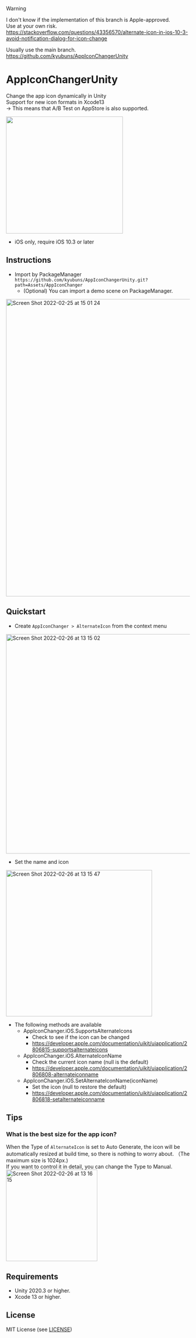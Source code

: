 > [!WARNING]
> I don't know if the implementation of this branch is Apple-approved.  
> Use at your own risk.  
> https://stackoverflow.com/questions/43356570/alternate-icon-in-ios-10-3-avoid-notification-dialog-for-icon-change
>
> Usually use the main branch.  
> https://github.com/kyubuns/AppIconChangerUnity

# AppIconChangerUnity

Change the app icon dynamically in Unity  
Support for new icon formats in Xcode13  
-> This means that A/B Test on AppStore is also supported.

<img src="https://user-images.githubusercontent.com/961165/80934851-02bad200-8e05-11ea-9f91-821b5a42def9.gif" width="320">

- iOS only, require iOS 10.3 or later

## Instructions

- Import by PackageManager `https://github.com/kyubuns/AppIconChangerUnity.git?path=Assets/AppIconChanger`
  - (Optional) You can import a demo scene on PackageManager.
<img width="813" alt="Screen Shot 2022-02-25 at 15 01 24" src="https://user-images.githubusercontent.com/961165/155662881-60ea3785-d3e7-4bda-9da8-3f8208d27390.png">

## Quickstart

- Create `AppIconChanger > AlternateIcon` from the context menu

<img width="600" alt="Screen Shot 2022-02-26 at 13 15 02" src="https://user-images.githubusercontent.com/961165/155829253-d5da01b8-5491-444e-adea-385a4a3389c6.png">

- Set the name and icon

<img width="400" alt="Screen Shot 2022-02-26 at 13 15 47" src="https://user-images.githubusercontent.com/961165/155829249-b36feac2-17ee-4f4b-bdc2-ab00b50450c4.png">

- The following methods are available
    - AppIconChanger.iOS.SupportsAlternateIcons
        - Check to see if the icon can be changed
        - https://developer.apple.com/documentation/uikit/uiapplication/2806815-supportsalternateicons
    - AppIconChanger.iOS.AlternateIconName
        - Check the current icon name (null is the default)
        - https://developer.apple.com/documentation/uikit/uiapplication/2806808-alternateiconname
    - AppIconChanger.iOS.SetAlternateIconName(iconName)
        - Set the icon (null to restore the default)
        - https://developer.apple.com/documentation/uikit/uiapplication/2806818-setalternateiconname

## Tips

### What is the best size for the app icon?

When the Type of `AlternateIcon` is set to Auto Generate, the icon will be automatically resized at build time, so there is nothing to worry about. （The maximum size is 1024px.)  
If you want to control it in detail, you can change the Type to Manual.  
<img width="250" alt="Screen Shot 2022-02-26 at 13 16 15" src="https://user-images.githubusercontent.com/961165/155829238-db5b160f-ed8a-4b60-a0e3-58df7921b42e.png">

## Requirements

- Unity 2020.3 or higher.
- Xcode 13 or higher.

## License

MIT License (see [LICENSE](LICENSE))


